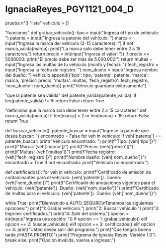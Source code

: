 # IgnaciaReyes_PGY1121_004_D
prueba n°3
"lista"
vehiculo = []

"funciones"
def grabar_vehiculo():
    tipo = input("Ingresa el tipo de vehículo: ")
    patente = input("Ingresa la patente del vehículo: ")
    marca = input("Ingresa la marca del vehículo (2-15 caracteres): ")
    if not marca_valida(marca):
        print("La marca solo debe tener entre 2 a 15 caracteres.")
        return
    precio = int(input("Ingresa el valor: "))
    if precio <= 5000000:
        print("El precio debe ser más de 5.000.000.")
        return
    multas = input("Ingresa las multas de tu vehículo (monto y fecha): ")
    fech_registro = input("Ingresa la fecha de registro: ")
    nom_dueño = input("Ingresa nombre del dueño: ")
    vehiculo.append({'tipo': tipo, 'patente': patente, 'marca': marca, 'precio': precio, 'multas': multas, 'fech_registro': fech_registro, 'nom_dueño': nom_dueño})
    print("Vehiculo guardado exitosamente")

"que la patente sea valida"
def patente_valida(patente_valida):
    if len(patente_valida) != 6:
        return False
    return True

"definimos que la marca solo debe tener entre 2 a 15 caracteres"
def marca_valida(marca):
    if len(marca) < 2 or len(marca) > 15:
        return False
    return True

def buscar_vehiculo():
    patente_buscar = input("Ingrese la patente que desea buscar: ")
    encontrado = False
    for veh in vehiculo:
        if veh['patente'] == patente_buscar:
            print("Vehiculo encontrado: ")
            print(f"Tipo:              {veh['tipo']}")
            print(f"Marca:             {veh['marca']}")
            print(f"Precio:            {veh['precio']}")
            print(f"Multas:            {veh['multas']}")
            print(f"fecha registro:    {veh['fech_registro']}")
            print(f"Nombre dueño:      {veh['nom_dueño']}")
            encontrado = True
    if not encontrado:
        print("Vehículo no encontrado.")

def certificados():
    for veh in vehiculo:
        print(f"Certificado de emisión de contaminantes para el vehículo:   {veh['patente']}. Dueño:  {veh['nom_dueño']}")
        print(f"Certificado de anotaciones vigentes para el vehículo:       {veh['patente']}. Dueño:  {veh['nom_dueño']}")
        print(f"Certificado de multas para el vehículo:                     {veh['patente']}. Dueño:  {veh['nom_dueño']}")

while True:
    print("Bienvenido a AUTO_SEGURO\nTenemos las siguientes opciones:")
    print("1: Grabar vehículo.")
    print("2: Buscar vehículo.")
    print("3: Imprimir certificados.")
    print("4: Salir del sistema.")
    opcion = int(input("Ingresa una opción:   "))
    if opcion == 1:
        grabar_vehiculo()
    elif opcion == 2:
        buscar_vehiculo()
    elif opcion == 3:
        certificados()
    elif opcion == 4:
        print("Usted desea salir del programa.")
        print("Que tengas buena tarde ¡HASTA PRONTO!")
        print("Programa de Ignacia Reyes. Versión 1.0")
        break
    else:
        print("Opción inválida, vuelva a ingresar.")
